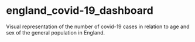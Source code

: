 # england_covid-19_dashboard
Visual representation of the number of covid-19 cases in relation to age and sex of the general population in England.
